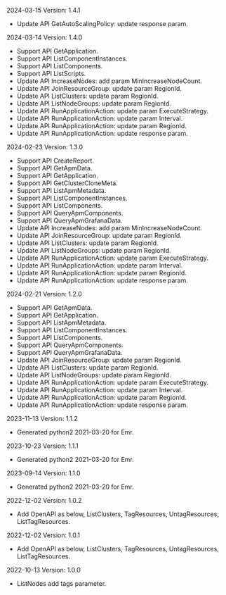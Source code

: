 2024-03-15 Version: 1.4.1
- Update API GetAutoScalingPolicy: update response param.


2024-03-14 Version: 1.4.0
- Support API GetApplication.
- Support API ListComponentInstances.
- Support API ListComponents.
- Support API ListScripts.
- Update API IncreaseNodes: add param MinIncreaseNodeCount.
- Update API JoinResourceGroup: update param RegionId.
- Update API ListClusters: update param RegionId.
- Update API ListNodeGroups: update param RegionId.
- Update API RunApplicationAction: update param ExecuteStrategy.
- Update API RunApplicationAction: update param Interval.
- Update API RunApplicationAction: update param RegionId.
- Update API RunApplicationAction: update response param.


2024-02-23 Version: 1.3.0
- Support API CreateReport.
- Support API GetApmData.
- Support API GetApplication.
- Support API GetClusterCloneMeta.
- Support API ListApmMetadata.
- Support API ListComponentInstances.
- Support API ListComponents.
- Support API QueryApmComponents.
- Support API QueryApmGrafanaData.
- Update API IncreaseNodes: add param MinIncreaseNodeCount.
- Update API JoinResourceGroup: update param RegionId.
- Update API ListClusters: update param RegionId.
- Update API ListNodeGroups: update param RegionId.
- Update API RunApplicationAction: update param ExecuteStrategy.
- Update API RunApplicationAction: update param Interval.
- Update API RunApplicationAction: update param RegionId.
- Update API RunApplicationAction: update response param.


2024-02-21 Version: 1.2.0
- Support API GetApmData.
- Support API GetApplication.
- Support API ListApmMetadata.
- Support API ListComponentInstances.
- Support API ListComponents.
- Support API QueryApmComponents.
- Support API QueryApmGrafanaData.
- Update API JoinResourceGroup: update param RegionId.
- Update API ListClusters: update param RegionId.
- Update API ListNodeGroups: update param RegionId.
- Update API RunApplicationAction: update param ExecuteStrategy.
- Update API RunApplicationAction: update param Interval.
- Update API RunApplicationAction: update param RegionId.
- Update API RunApplicationAction: update response param.


2023-11-13 Version: 1.1.2
- Generated python2 2021-03-20 for Emr.

2023-10-23 Version: 1.1.1
- Generated python2 2021-03-20 for Emr.

2023-09-14 Version: 1.1.0
- Generated python2 2021-03-20 for Emr.

2022-12-02 Version: 1.0.2
- Add OpenAPI as below, ListClusters, TagResources, UntagResources, ListTagResources.

2022-12-02 Version: 1.0.1
- Add OpenAPI as below, ListClusters, TagResources, UntagResources, ListTagResources.

2022-10-13 Version: 1.0.0
- ListNodes add tags parameter.

